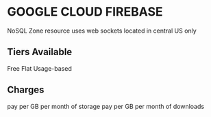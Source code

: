 # GOOGLE CLOUD FIREBASE
NoSQL
Zone resource
uses web sockets
located in central US only

## Tiers Available
Free
Flat
Usage-based

## Charges
pay per GB per month of storage
pay per GB per month of downloads
